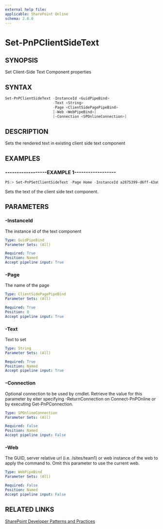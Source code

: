 ```yaml
---
external help file:
applicable: SharePoint Online
schema: 2.0.0
---
```

# Set-PnPClientSideText

## SYNOPSIS
Set Client-Side Text Component properties

## SYNTAX 

```powershell
Set-PnPClientSideText -InstanceId <GuidPipeBind>
                      -Text <String>
                      -Page <ClientSidePagePipeBind>
                      [-Web <WebPipeBind>]
                      [-Connection <SPOnlineConnection>]
```

## DESCRIPTION
Sets the rendered text in existing client side text component

## EXAMPLES

### ------------------EXAMPLE 1------------------
```powershell
PS:> Set-PnPSetClientSideText -Page Home -InstanceId a2875399-d6ff-43a0-96da-be6ae5875f82 -Text "MyText"
```

Sets the text of the client side text component.

## PARAMETERS

### -InstanceId
The instance id of the text component

```yaml
Type: GuidPipeBind
Parameter Sets: (All)

Required: True
Position: Named
Accept pipeline input: True
```

### -Page
The name of the page

```yaml
Type: ClientSidePagePipeBind
Parameter Sets: (All)

Required: True
Position: 0
Accept pipeline input: True
```

### -Text
Text to set

```yaml
Type: String
Parameter Sets: (All)

Required: True
Position: Named
Accept pipeline input: True
```

### -Connection
Optional connection to be used by cmdlet. Retrieve the value for this parameter by eiter specifying -ReturnConnection on Connect-PnPOnline or by executing Get-PnPConnection.

```yaml
Type: SPOnlineConnection
Parameter Sets: (All)

Required: False
Position: Named
Accept pipeline input: False
```

### -Web
The GUID, server relative url (i.e. /sites/team1) or web instance of the web to apply the command to. Omit this parameter to use the current web.

```yaml
Type: WebPipeBind
Parameter Sets: (All)

Required: False
Position: Named
Accept pipeline input: False
```

## RELATED LINKS

[SharePoint Developer Patterns and Practices](http://aka.ms/sppnp)